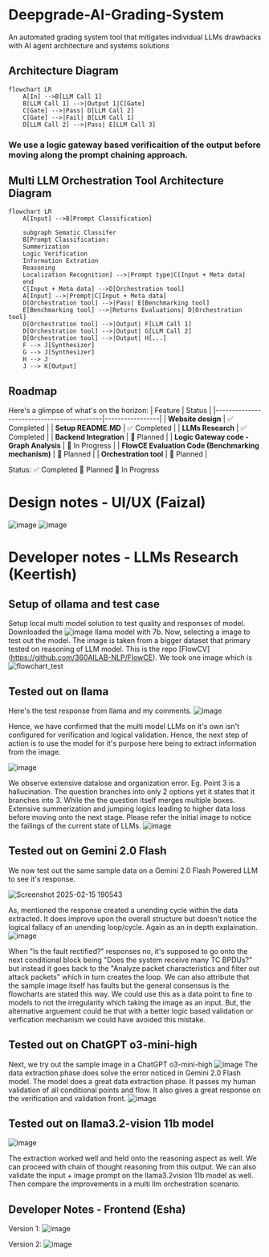 # Deepgrade-AI-Grading-System
An automated grading system tool that mitigates individual LLMs drawbacks with AI agent architecture and systems solutions

## Architecture Diagram

```mermaid
flowchart LR
    A[In] -->B[LLM Call 1]
    B[LLM Call 1] -->|Output 1|C[Gate]
    C[Gate] -->|Pass| D[LLM Call 2]
    C[Gate] -->|Fail| B[LLM Call 1]
    D[LLM Call 2] -->|Pass| E[LLM Call 3]
```
### We use a logic gateway based verificaition of the output before moving along the prompt chaining approach.

## Multi LLM Orchestration Tool Architecture Diagram
```mermaid
flowchart LR
    A[Input] -->B[Prompt Classification]
    
    subgraph Sematic Classifer
    B[Prompt Classification:
    Summerization
    Logic Verification
    Information Extration
    Reasoning
    Localization Recognition] -->|Prompt type|C[Input + Meta data]
    end
    C[Input + Meta data] -->D[Orchestration tool]
    A[Input] -->|Prompt|C[Input + Meta data]
    D[Orchestration tool] -->|Pass| E[Benchmarking tool]
    E[Benchmarking tool] -->|Returns Evaluations| D[Orchestration tool]
    D[Orchestration tool] -->|Output| F[LLM Call 1]
    D[Orchestration tool] -->|Output| G[LLM Call 2]
    D[Orchestration tool] -->|Output| H[...]
    F --> J[Synthesizer]
    G --> J[Synthesizer]
    H --> J
    J --> K[Output]
```

## Roadmap
Here's a glimpse of what's on the horizon:
| Feature                                   | Status          |
|-------------------------------------------|-----------------|
| **Website design**       | ✅ Completed    |
| **Setup README.MD**           | ✅ Completed    |
| **LLMs Research**           | ✅ Completed    |
| **Backend Integration**              |  📝 Planned   |
| **Logic Gateway code - Graph Analysis**              |  🔄 In Progress  |
| **FlowCE Evaluation Code (Benchmarking mechanism)**              |  📝 Planned   |
| **Orchestration tool**              |  📝 Planned   |

Status:
✅ Completed
📝 Planned
🔄 In Progress

# Design notes - UI/UX (Faizal)
![image](https://github.com/user-attachments/assets/b02ddeeb-422b-4482-ad1c-99f3ea11a947)
![image](https://github.com/user-attachments/assets/58cd8ff4-c391-4442-9474-4c7d78ce9b85)

# Developer notes - LLMs Research (Keertish)

## Setup of ollama and test case
Setup local multi model solution to test quality and responses of model. Downloaded the ![image](https://github.com/user-attachments/assets/228ff3c6-f958-4160-91dd-9758c811bd69) llama model with 7b. Now, selecting a image to test out the model. The image is taken from a bigger dataset that primary tested on reasoning of LLM model. This is the repo [FlowCV] (https://github.com/360AILAB-NLP/FlowCE). We took one image which is ![flowchart_test](https://github.com/user-attachments/assets/3387fa4c-da76-4f37-ac2b-7e357ceacc13)

## Tested out on llama
Here's the test response from llama and my comments. 
![image](https://github.com/user-attachments/assets/03231278-7c68-4494-8859-be44b57b32ae)


Hence, we have confirmed that the multi model LLMs on it's own isn't configured for verification and logical validation. Hence, the next step of action is to use the model for it's purpose here being to extract information from the image.

![image](https://github.com/user-attachments/assets/e59e7468-3564-4881-ae3b-a1f543eba9a7)

We observe extensive datalose and organization error. Eg. Point 3 is a hallucination. The question branches into only 2 options yet it states that it branches into 3. While the the question itself merges multiple boxes. Extensive summerization and jumping logics leading to higher data loss before moving onto the next stage. Please refer the initial image to notice the failings of the current state of LLMs. ![image](https://github.com/user-attachments/assets/4aa530f9-9e50-4163-93c9-86e9054c2bd7)


## Tested out on Gemini 2.0 Flash
We now test out the same sample data on a Gemini 2.0 Flash Powered LLM to see it's response.

![Screenshot 2025-02-15 190543](https://github.com/user-attachments/assets/8e10b9c1-4b53-4bbb-8a32-205e599a4967)

As, mentioned the response created a unending cycle within the data extracted. It does improve upon the overall structure but doesn't notice the logical fallacy of an unending loop/cycle. Again as an in depth explaination. ![image](https://github.com/user-attachments/assets/ccabc271-ce5d-4b5d-8a2b-9a179ea7dd68)

When "Is the fault rectified?" responses no, it's supposed to go onto the next conditional block being "Does the system receive many TC BPDUs?" but instead it goes back to the "Analyze packet characteristics and filter out attack packets" which in turn creates the loop. We can also attribute that the sample image itself has faults but the general consensus is the flowcharts are stated this way. We could use this as a data point to fine to models to not the irregularity which taking the image as an input. But, the alternative arguement could be that with a better logic based validation or verfication mechanism we could have avoided this mistake.

## Tested out on ChatGPT o3-mini-high
Next, we try out the sample image in a ChatGPT o3-mini-high ![image](https://github.com/user-attachments/assets/26b3aac8-310d-4c4e-9157-a5008a7922ca) The data extraction phase does solve the error noticed in Gemini 2.0 Flash model. The model does a great data extraction phase. It passes my human validation of all conditional points and flow. It also gives a great response on the verification and validation front. ![image](https://github.com/user-attachments/assets/cacaad8b-acbd-41c5-bfe3-447873c1ade5)

## Tested out on llama3.2-vision 11b model
![image](https://github.com/user-attachments/assets/97b54322-66e3-4d96-8f84-aa8373e3cb50)

The extraction worked well and held onto the reasoning aspect as well. We can proceed with chain of thought reasoning from this output. We can also validate the input + image prompt on the llama3.2vision 11b model as well. Then compare the improvements in a multi llm orchestration scenario.

## Developer Notes - Frontend (Esha)
Version 1:
![image](https://github.com/user-attachments/assets/34813e0c-13e8-4a11-b3d7-565e911e10ab)

Version 2:
![image](https://github.com/user-attachments/assets/e7163923-a172-48de-8643-3f331b59651f)



